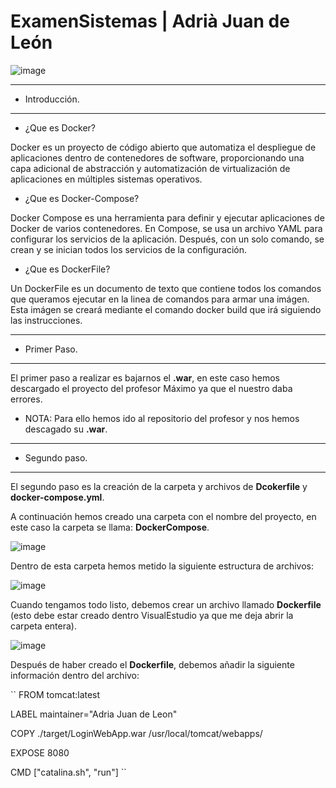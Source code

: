 # ExamenSistemas | Adrià Juan de León

![image](https://user-images.githubusercontent.com/98842240/173083398-6debe84f-629a-4931-98bc-fe580a837c9c.png)

___
- Introducción.
___
- ¿Que es Docker?

Docker es un proyecto de código abierto que automatiza el despliegue de aplicaciones dentro de contenedores de software, proporcionando una capa adicional de abstracción y automatización de virtualización de aplicaciones en múltiples sistemas operativos.

- ¿Que es Docker-Compose?

Docker Compose es una herramienta para definir y ejecutar aplicaciones de Docker de varios contenedores. En Compose, se usa un archivo YAML para configurar los servicios de la aplicación. Después, con un solo comando, se crean y se inician todos los servicios de la configuración.

- ¿Que es DockerFile?

Un DockerFile es un documento de texto que contiene todos los comandos que queramos ejecutar en la linea de comandos para armar una imágen. Esta imágen se creará mediante el comando docker build que irá siguiendo las instrucciones.

___
- Primer Paso.
___

El primer paso a realizar es bajarnos el **.war**, en este caso hemos descargado el proyecto del profesor Máximo ya que el nuestro daba errores.

- NOTA: Para ello hemos ido al repositorio del profesor y nos hemos descagado su **.war**.

___
- Segundo paso.
___

El segundo paso es la creación de la carpeta y archivos de **Dcokerfile** y **docker-compose.yml**.

A continuación hemos creado una carpeta con el nombre del proyecto, en este caso la carpeta se llama: **DockerCompose**.

![image](https://user-images.githubusercontent.com/98842240/173104783-00bc7b9a-18c0-48af-b92d-3bf71df3f53e.png)

Dentro de esta carpeta hemos metido la siguiente estructura de archivos:

![image](https://user-images.githubusercontent.com/98842240/173105023-840891a7-fe47-4e54-8109-d75c88824c75.png)

Cuando tengamos todo listo, debemos crear un archivo llamado **Dockerfile** (esto debe estar creado dentro VisualEstudio ya que me deja abrir la carpeta entera).

![image](https://user-images.githubusercontent.com/98842240/173105331-fa6e4774-d8af-4b18-9eb9-b2fa7d7c0b8d.png)

Después de haber creado el **Dockerfile**, debemos añadir la siguiente información dentro del archivo:

``
FROM tomcat:latest

LABEL maintainer="Adria Juan de Leon"

COPY ./target/LoginWebApp.war /usr/local/tomcat/webapps/

EXPOSE 8080

CMD ["catalina.sh", "run"]
``
